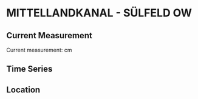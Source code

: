 # MITTELLANDKANAL - SÜLFELD OW

## Current Measurement

Current measurement: <Value topic="rivers/pegel-online/MLK/SÜLFELD_OW/measurementValue"/> cm

## Time Series

<TimeSeries topic="rivers/pegel-online/MLK/SÜLFELD_OW/measurementValue" period="week" />

## Location

<WorldMap>
  <Marker lat="52.41683049515999" lon="10.647378490339184" labelTopic="rivers/pegel-online/MLK/SÜLFELD_OW" />
</WorldMap>
